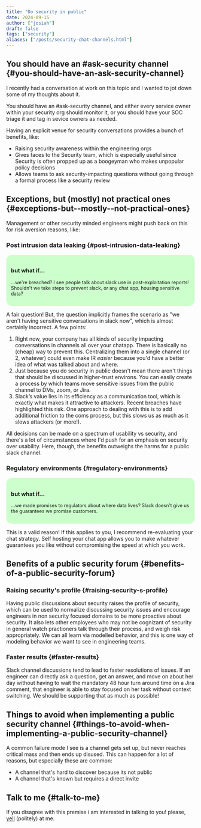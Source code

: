 ```yaml
---
title: "Do security in public"
date: 2024-09-15
author: ["josiah"]
draft: false
tags: ["security"]
aliases: ["/posts/security-chat-channels.html"]
---
```


## You should have an #ask-security channel {#you-should-have-an-ask-security-channel}

I recently had a conversation at work on this topic and I wanted to jot down some of my thoughts about it.

You should have an #ask-security channel, and either every service owner within your security org should monitor it, or you should have your SOC triage it and tag in sevice owners as needed.

Having an explicit venue for security conversations provides a bunch of benefits, like:

-   Raising security awareness within the engineering orgs
-   Gives faces to the Security team, which is especially useful since Security is often propped up as a boogeyman who makes unpopular policy decisions
-   Allows teams to ask security-impacting questions without going through a formal process like a security review


## Exceptions, but (mostly) not practical ones {#exceptions-but--mostly--not-practical-ones}

Management or other security minded engineers might push back on this for risk aversion reasons, like:


### Post intrusion data leaking {#post-intrusion-data-leaking}

<div style="padding: 1em;background-color: #CCFFCC;border-radius: 15px;font-size: 0.9em;"> <h3>but what if...</h3>

...we're breached? I see people talk about slack use in post-exploitation reports! Shouldn't we take steps to prevent slack, or any chat app, housing sensitive data?

</div>

A fair question! But, the question implicitly frames the scenario as "we aren't having sensitive conversations in slack now", which is almost certainly incorrect. A few points:

1.  Right now, your company has all kinds of security impacting conversations in channels all over your chatapp. There is basically no (cheap) way to prevent this. Centralizing them into a single channel (or 2, whatever) could even make IR _easier_ because you'd have a better idea of what was talked about and where.
2.  Just because you do security in public doesn't mean there aren't things that should be discussed in higher-trust environs. You can easily create a process by which teams move sensitive issues from the public channel to DMs, zoom, or Jira.
3.  Slack’s value lies in its efficiency as a communication tool, which is exactly what makes it attractive to attackers. Recent breaches have highlighted this risk. One approach to dealing with this is to add additional friction to the coms process, but this slows us as much as it slows attackers (or more!).

All decisions can be made on a spectrum of usability vs security, and there's a lot of circumstances where I'd push for an emphasis on security over usability. Here, though, the benefits outweighs the harms for a public slack channel.


### Regulatory environments {#regulatory-environments}

<div style="padding: 1em;background-color: #CCFFCC;border-radius: 15px;font-size: 0.9em;"> <h3>but what if...</h3>

...we made promises to regulators about where data lives? Slack doesn't give us the guarantees we promise customers.

</div>

This is a valid reason! If this applies to you, I recommend re-evaluating your chat strategy. Self hosting your chat app allows you to make whatever guarantees you like without compromising the speed at which you work.


## Benefits of a public security forum {#benefits-of-a-public-security-forum}


### Raising security's profile {#raising-security-s-profile}

Having public discussions about security raises the profile of security, which can be used to normalize discussing security issues and encourage engineers in non security focused domains to be more proactive about security. It also lets other employees who may not be cognizant of security in general watch practioners talk through their process, and weigh risk appropriately. We can all learn via modelled behavior, and this is one way of modeling behavior we want to see in engineering teams.


### Faster results {#faster-results}

Slack channel discussions tend to lead to faster resolutions of issues. If an engineer can directly ask a question, get an answer, and move on about her day without having to wait the mandatory 48 hour turn around time on a Jira comment, that engineer is able to stay focused on her task without context switching. We should be supporting that as much as possible!


## Things to avoid when implementing a public security channel {#things-to-avoid-when-implementing-a-public-security-channel}

A common failure mode I see is a channel gets set up, but never reaches critical mass and then ends up disused. This can happen for a lot of reasons, but especially these are common:

-   A channel that's hard to discover because its not public
-   A channel that's known but requires a direct invite


## Talk to me {#talk-to-me}

If you disagree with this premise i am interested in talking to you! please, [yell](mailto:me@jowj.net) (politely) at me.
